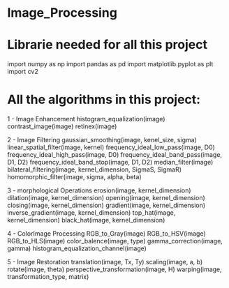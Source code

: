 # Image_Processing

# Librarie needed for all this project
import numpy as np
import pandas as pd
import matplotlib.pyplot as plt
import cv2

# All the algorithms in this project:

1 - Image Enhancement
histogram_equalization(image)
contrast_image(image)
retinex(image)

2 - Image Filtering
gaussian_smoothing(image, kenel_size, sigma)
linear_spatial_filter(image, kernel)
frequency_ideal_low_pass(image, D0)
frequency_ideal_high_pass(image, D0)
frequency_ideal_band_pass(image, D1, D2)
frequency_ideal_band_stop(image, D1, D2)
median_filter(image)
bilateral_filtering(image, kernel_dimension, SigmaS, SigmaR)
homomorphic_filter(image, sigma, alpha, beta)

3 - morphological Operations
erosion(image, kernel_dimension)
dilation(image, kernel_dimension)
opening(image, kernel_dimension)
closing(image, kernel_dimension)
gradient(image, kernel_dimension)
inverse_gradient(image, kernel_dimension)
top_hat(image, kernel_dimension)
black_hat(image, kernel_dimension)

4 - ColorImage Processing
RGB_to_Gray(image)
RGB_to_HSV(image)
RGB_to_HLS(image)
color_balence(image, type)
gamma_correction(image, gamma)
histogram_equalization_channel(image)

5 - Image Restoration
translation(image, Tx, Ty)
scaling(image, a, b)
rotate(image, theta)
perspective_transformation(image, H)
warping(image, transformation_type, matrix)
